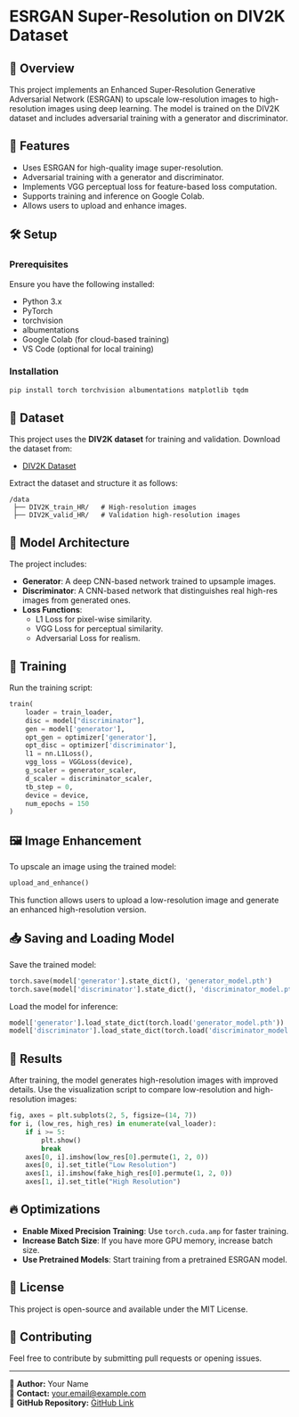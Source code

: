 # ESRGAN Super-Resolution on DIV2K Dataset

## 📌 Overview
This project implements an Enhanced Super-Resolution Generative Adversarial Network (ESRGAN) to upscale low-resolution images to high-resolution images using deep learning. The model is trained on the DIV2K dataset and includes adversarial training with a generator and discriminator.

## 🚀 Features
- Uses ESRGAN for high-quality image super-resolution.
- Adversarial training with a generator and discriminator.
- Implements VGG perceptual loss for feature-based loss computation.
- Supports training and inference on Google Colab.
- Allows users to upload and enhance images.

## 🛠️ Setup
### Prerequisites
Ensure you have the following installed:
- Python 3.x
- PyTorch
- torchvision
- albumentations
- Google Colab (for cloud-based training)
- VS Code (optional for local training)

### Installation
```bash
pip install torch torchvision albumentations matplotlib tqdm
```

## 📂 Dataset
This project uses the **DIV2K dataset** for training and validation. Download the dataset from:
- [DIV2K Dataset](https://data.vision.ee.ethz.ch/cvl/DIV2K/)

Extract the dataset and structure it as follows:
```
/data
 ├── DIV2K_train_HR/   # High-resolution images
 ├── DIV2K_valid_HR/   # Validation high-resolution images
```

## 🎯 Model Architecture
The project includes:
- **Generator**: A deep CNN-based network trained to upsample images.
- **Discriminator**: A CNN-based network that distinguishes real high-res images from generated ones.
- **Loss Functions**:
  - L1 Loss for pixel-wise similarity.
  - VGG Loss for perceptual similarity.
  - Adversarial Loss for realism.

## 🔧 Training
Run the training script:
```python
train(
    loader = train_loader,
    disc = model["discriminator"],
    gen = model['generator'],
    opt_gen = optimizer['generator'],
    opt_disc = optimizer['discriminator'],
    l1 = nn.L1Loss(),
    vgg_loss = VGGLoss(device),
    g_scaler = generator_scaler,
    d_scaler = discriminator_scaler,
    tb_step = 0,
    device = device,
    num_epochs = 150
)
```

## 🖼️ Image Enhancement
To upscale an image using the trained model:
```python
upload_and_enhance()
```
This function allows users to upload a low-resolution image and generate an enhanced high-resolution version.

## 📥 Saving and Loading Model
Save the trained model:
```python
torch.save(model['generator'].state_dict(), 'generator_model.pth')
torch.save(model['discriminator'].state_dict(), 'discriminator_model.pth')
```
Load the model for inference:
```python
model['generator'].load_state_dict(torch.load('generator_model.pth'))
model['discriminator'].load_state_dict(torch.load('discriminator_model.pth'))
```

## 🎉 Results
After training, the model generates high-resolution images with improved details. Use the visualization script to compare low-resolution and high-resolution images:
```python
fig, axes = plt.subplots(2, 5, figsize=(14, 7))
for i, (low_res, high_res) in enumerate(val_loader):
    if i >= 5:
        plt.show()
        break
    axes[0, i].imshow(low_res[0].permute(1, 2, 0))
    axes[0, i].set_title("Low Resolution")
    axes[1, i].imshow(fake_high_res[0].permute(1, 2, 0))
    axes[1, i].set_title("High Resolution")
```

## 🔥 Optimizations
- **Enable Mixed Precision Training**: Use `torch.cuda.amp` for faster training.
- **Increase Batch Size**: If you have more GPU memory, increase batch size.
- **Use Pretrained Models**: Start training from a pretrained ESRGAN model.

## 📜 License
This project is open-source and available under the MIT License.

## 🤝 Contributing
Feel free to contribute by submitting pull requests or opening issues.

---
🔗 **Author:** Your Name  
📧 **Contact:** your.email@example.com  
📁 **GitHub Repository:** [GitHub Link](https://github.com/yourrepo)

